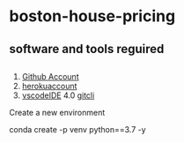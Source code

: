 # boston-house-pricing
## software and tools reguired
##
1. [Github Account](http://github.com)
2. [herokuaccount](http://heroku.com)
3. [vscodeIDE](http://code.visualisation.com)
4.0 [gitcli](https://git-scm.com/book/en/v2/Getting-Started-The-Command-Line)

Create a new environment

conda create -p venv python==3.7 -y